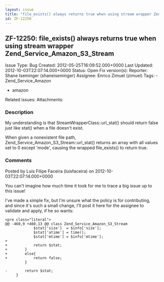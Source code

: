 ```yaml
---
layout: issue
title: "file_exists() always returns true when using stream wrapper Zend_Service_Amazon_S3_Stream"
id: ZF-12250
---
```


ZF-12250: file\_exists() always returns true when using stream wrapper Zend\_Service\_Amazon\_S3\_Stream
--------------------------------------------------------------------------------------------------------

 Issue Type: Bug Created: 2012-05-25T16:09:52.000+0000 Last Updated: 2012-10-03T22:07:14.000+0000 Status: Open Fix version(s): 
 Reporter:  Shane Iseminger (shaneiseminger)  Assignee:  Enrico Zimuel (zimuel)  Tags: - Zend\_Service\_Amazon
- amazon
 
 Related issues: 
 Attachments: 
### Description

My understanding is that StreamWrapperClass::url\_stat() should return false just like stat() when a file doesn't exist.

When given a nonexistent file path, Zend\_Service\_Amazon\_S3\_Stream::url\_stat() returns an array with all values set to 0 except 'mode', causing the wrapped file\_exists() to return true.

 

 

### Comments

Posted by Luís Filipe Faceira (luisfaceira) on 2012-10-03T22:07:14.000+0000

You can't imagine how much time it took for me to trace a big issue up to this issue!

I've made a simple fix, but I'm unsure what the policy is for contributing, and since it's such a small change, I'll post it here for the assignee to validate and apply, if he so wants:

 
    <pre class="literal">
    @@ -460,9 +460,13 @@ class Zend_Service_Amazon_S3_Stream
                 $stat['size']  = $info['size'];
                 $stat['atime'] = time();
                 $stat['mtime'] = $info['mtime'];
    +
    +            return $stat;
    +        }
    +        else{
    +            return false;
             }
     
    -        return $stat;
         }


 

 